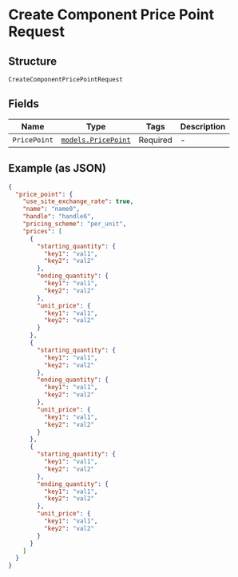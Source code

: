 
# Create Component Price Point Request

## Structure

`CreateComponentPricePointRequest`

## Fields

| Name | Type | Tags | Description |
|  --- | --- | --- | --- |
| `PricePoint` | [`models.PricePoint`](../../doc/models/price-point.md) | Required | - |

## Example (as JSON)

```json
{
  "price_point": {
    "use_site_exchange_rate": true,
    "name": "name0",
    "handle": "handle6",
    "pricing_scheme": "per_unit",
    "prices": [
      {
        "starting_quantity": {
          "key1": "val1",
          "key2": "val2"
        },
        "ending_quantity": {
          "key1": "val1",
          "key2": "val2"
        },
        "unit_price": {
          "key1": "val1",
          "key2": "val2"
        }
      },
      {
        "starting_quantity": {
          "key1": "val1",
          "key2": "val2"
        },
        "ending_quantity": {
          "key1": "val1",
          "key2": "val2"
        },
        "unit_price": {
          "key1": "val1",
          "key2": "val2"
        }
      },
      {
        "starting_quantity": {
          "key1": "val1",
          "key2": "val2"
        },
        "ending_quantity": {
          "key1": "val1",
          "key2": "val2"
        },
        "unit_price": {
          "key1": "val1",
          "key2": "val2"
        }
      }
    ]
  }
}
```

